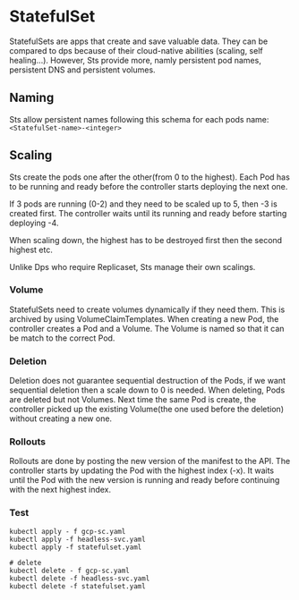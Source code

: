 # StatefulSet

StatefulSets are apps that create and save valuable data. They can be compared to dps because of their cloud-native abilities (scaling, self healing...). However, Sts provide more, namly persistent pod names, persistent DNS and persistent volumes.

## Naming

Sts allow persistent names following this schema for each pods name: `<StatefulSet-name>-<integer>`

## Scaling

Sts create the pods one after the other(from 0 to the highest). Each Pod has to be running and ready before the controller starts deploying the next one.

If 3 pods are running (0-2) and they need to be scaled up to 5, then -3 is created first. The controller waits until its running and ready before starting deploying -4.

When scaling down, the highest has to be destroyed first then the second highest etc.

Unlike Dps who require Replicaset, Sts manage their own scalings.

### Volume

StatefulSets need to create volumes dynamically if they need them. This is archived by using VolumeClaimTemplates. When creating a new Pod, the controller creates a Pod and a Volume. The Volume is named so that it can be match to the correct Pod.

### Deletion

Deletion does not guarantee sequential destruction of the Pods, if we want sequential deletion then a scale down to 0 is needed. When deleting, Pods are deleted but not Volumes. Next time the same Pod is create, the controller picked up the existing Volume(the one used before the deletion) without creating a new one.

### Rollouts

Rollouts are done by posting the new version of the manifest to the API. The controller starts by updating the Pod with the highest index (-x). It waits until the Pod with the new version is running and ready before continuing with the next highest index.

### Test

```shell
kubectl apply - f gcp-sc.yaml
kubectl apply -f headless-svc.yaml
kubectl apply -f statefulset.yaml

# delete
kubectl delete - f gcp-sc.yaml
kubectl delete -f headless-svc.yaml
kubectl delete -f statefulset.yaml
```
